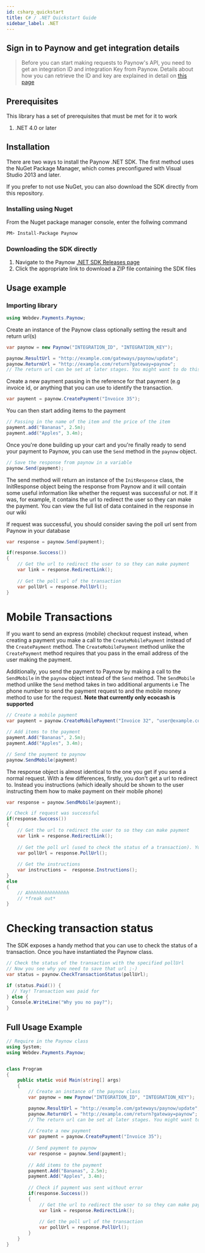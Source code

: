 ```yaml
---
id: csharp_quickstart
title: C# / .NET Quickstart Guide
sidebar_label: .NET
---
```


## Sign in to Paynow and get integration details

> Before you can start making requests to Paynow's API, you need to get an integration ID and integration Key from Paynow. Details about how you can retrieve the ID and key are explained in detail on [this page](generation.md)

## Prerequisites

This library has a set of prerequisites that must be met for it to work

1.  .NET 4.0 or later

## Installation

There are two ways to install the Paynow .NET SDK. The first method uses the NuGet Package Manager, which comes preconfigured with Visual Studio 2013 and later. 

If you prefer to not use NuGet, you can also download the SDK directly from this repository.


### Installing using Nuget

From the Nuget package manager console, enter the follwing command

```sh
PM> Install-Package Paynow
```

### Downloading the SDK directly

1. Navigate to the Paynow [.NET SDK Releases page](https://github.com/PaynowZW/Paynow-DotNet-SDK/releases)
2. Click the appropriate link to download a ZIP file containing the SDK files


## Usage example

### Importing library

```csharp
using Webdev.Payments.Paynow;
```

Create an instance of the Paynow class optionally setting the result and return url(s)

```cs
var paynow = new Paynow("INTEGRATION_ID", "INTEGRATION_KEY");

paynow.ResultUrl = "http://example.com/gateways/paynow/update";
paynow.ReturnUrl = "http://example.com/return?gateway=paynow";
// The return url can be set at later stages. You might want to do this if you want to pass data to the return url (like the reference of the transaction)
```

Create a new payment passing in the reference for that payment (e.g invoice id, or anything that you can use to identify the transaction.

```cs
var payment = paynow.CreatePayment("Invoice 35");
```

You can then start adding items to the payment

```cs
// Passing in the name of the item and the price of the item
payment.add("Bananas", 2.5m);
payment.add("Apples", 3.4m);
```

Once you're done building up your cart and you're finally ready to send your payment to Paynow, you can use the `Send` method in the `paynow` object.

```cs
// Save the response from paynow in a variable
paynow.Send(payment);
```

The send method will return an instance of the `InitResponse` class, the InitResponse object being the response from Paynow and it will contain some useful information like whether the request was successful or not. If it was, for example, it contains the url to redirect the user so they can make the payment. You can view the full list of data contained in the response in our wiki

If request was successful, you should consider saving the poll url sent from Paynow in your database

```cs
var response = paynow.Send(payment);

if(response.Success()) 
{   
    // Get the url to redirect the user to so they can make payment
    var link = response.RedirectLink();
    
    // Get the poll url of the transaction
    var pollUrl = response.PollUrl(); 
}
```

# Mobile Transactions

If you want to send an express (mobile) checkout request instead, when creating a payment you make a call to the `CreateMobilePayment` instead of the `CreatePayment` method. The `CreateMobilePayment` method unlike the `CreatePayment` method requires that you pass in the email address of the user making the payment. 

Additionally, you send the payment to Paynow by making a call to the `SendMobile` in the `paynow` object
instead of the `Send` method. The `SendMobile` method unlike the `Send` method takes in two additional arguments i.e The phone number to send the payment request to and the mobile money method to use for the request. **Note that currently only ecocash is supported**

```cs
// Create a mobile payment
var payment = paynow.CreateMobilePayment("Invoice 32", "user@example.com");

// Add items to the payment
payment.Add("Bananas", 2.5m);
payment.Add("Apples", 3.4m);

// Send the payment to paynow
paynow.SendMobile(payment)
```

The response object is almost identical to the one you get if you send a normal request. With a few differences, firstly, you don't get a url to redirect to. Instead you instructions (which ideally should be shown to the user instructing them how to make payment on their mobile phone)

```csharp
var response = paynow.SendMobile(payment);

// Check if request was successful
if(response.Success()) 
{   
    // Get the url to redirect the user to so they can make payment
    var link = response.RedirectLink();
    
    // Get the poll url (used to check the status of a transaction). You might want to save this in your DB
    var pollUrl = response.PollUrl(); 
    
    // Get the instructions
    var instructions =  response.Instructions();
}
else
{
    // Ahhhhhhhhhhhhhhh
    // *freak out*
}
```

# Checking transaction status

The SDK exposes a handy method that you can use to check the status of a transaction. Once you have instantiated the Paynow class.

```cs
// Check the status of the transaction with the specified pollUrl
// Now you see why you need to save that url ;-)
var status = paynow.CheckTransactionStatus(pollUrl);

if (status.Paid()) {
  // Yay! Transaction was paid for
} else {
  Console.WriteLine("Why you no pay?");
}
```

## Full Usage Example

```cs
// Require in the Paynow class
using System;
using Webdev.Payments.Paynow;


class Program
{
    public static void Main(string[] args)
    {
        // Create an instance of the paynow class
        var paynow = new Paynow("INTEGRATION_ID", "INTEGRATION_KEY");

        paynow.ResultUrl = "http://example.com/gateways/paynow/update";
        paynow.ReturnUrl = "http://example.com/return?gateway=paynow";
        // The return url can be set at later stages. You might want to do this if you want to pass data to the return url (like the reference of the transaction)
            
        // Create a new payment 
        var payment = paynow.CreatePayment("Invoice 35");
    
        // Send payment to paynow
        var response = paynow.Send(payment);
        
        // Add items to the payment
        payment.Add("Bananas", 2.5m);
        payment.Add("Apples", 3.4m);
    
        // Check if payment was sent without error
        if(response.Success())  
        {   
            // Get the url to redirect the user to so they can make payment
            var link = response.RedirectLink();
            
            // Get the poll url of the transaction
            var pollUrl = response.PollUrl(); 
        }
    }
}   
```